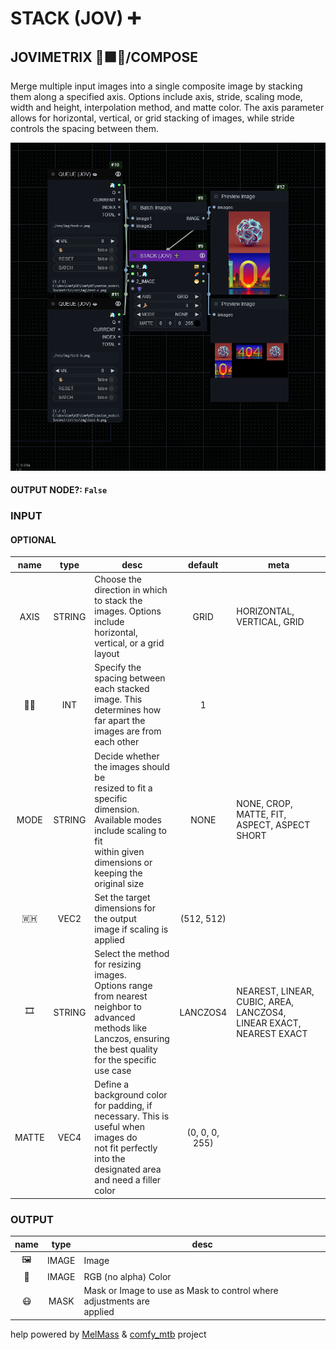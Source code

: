 # STACK (JOV) ➕

## JOVIMETRIX 🔺🟩🔵/COMPOSE

Merge multiple input images into a single composite image by stacking them along a specified axis. Options include axis, stride, scaling mode, width and height, interpolation method, and matte color. The axis parameter allows for horizontal, vertical, or grid stacking of images, while stride controls the spacing between them.

![STACK](https://raw.githubusercontent.com/Amorano/Jovimetrix-examples/master/node/STACK/STACK.png)

#### OUTPUT NODE?: `False`

### INPUT

#### OPTIONAL

name | type | desc | default | meta
:---:|:---:|---|:---:|---
AXIS  |  STRING  | Choose the direction in which to stack the<br>images. Options include horizontal,<br>vertical, or a grid layout | GRID | HORIZONTAL, VERTICAL, GRID
🦶🏽  |  INT  | Specify the spacing between each stacked<br>image. This determines how far apart the<br>images are from each other | 1 | 
MODE  |  STRING  | Decide whether the images should be<br>resized to fit a specific dimension.<br>Available modes include scaling to fit<br>within given dimensions or keeping the<br>original size | NONE | NONE, CROP, MATTE, FIT, ASPECT, ASPECT<br>SHORT
🇼🇭  |  VEC2  | Set the target dimensions for the output<br>image if scaling is applied | (512, 512) | 
🎞️  |  STRING  | Select the method for resizing images.<br>Options range from nearest neighbor to<br>advanced methods like Lanczos, ensuring<br>the best quality for the specific use case | LANCZOS4 | NEAREST, LINEAR, CUBIC, AREA, LANCZOS4,<br>LINEAR EXACT, NEAREST EXACT
MATTE  |  VEC4  | Define a background color for padding, if<br>necessary. This is useful when images do<br>not fit perfectly into the designated area<br>and need a filler color | (0, 0, 0, 255) | 

### OUTPUT

name | type | desc
:---:|:---:|---
🖼️  |  IMAGE  | Image 
🌈  |  IMAGE  | RGB (no alpha) Color 
😷  |  MASK  | Mask or Image to use as Mask to control where adjustments are<br>applied 

help powered by [MelMass](https://github.com/melMass) & [comfy_mtb](https://github.com/melMass/comfy_mtb) project